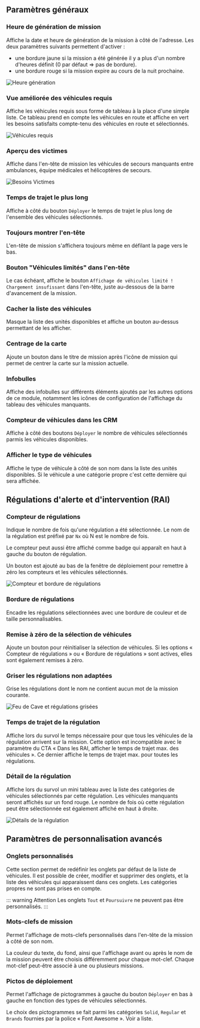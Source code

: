 ## Paramètres généraux

### Heure de génération de mission
Affiche la date et heure de génération de la mission à côté de l'adresse.
Les deux paramètres suivants permettent d'activer :

* une bordure jaune si la mission a été générée il y a plus d'un nombre d'heures définit (0 par défaut => pas de bordure).
* une bordure rouge si la mission expire au cours de la nuit prochaine.

![Heure génération](bordureJaune.png)

### Vue améliorée des véhicules requis
Affiche les véhicules requis sous forme de tableau à la place d'une simple liste.
Ce tableau prend en compte les véhicules en route et affiche en vert les besoins satisfaits compte-tenu des véhicules en route et sélectionnés.

![Véhicules requis](vehiculesManquants.png)

### Aperçu des victimes
Affiche dans l'en-tête de mission les véhicules de secours manquants entre ambulances, équipe médicales et hélicoptères de secours.

![Besoins Victimes](apercuVictimes.png)

### Temps de trajet le plus long
Affiche à côté du bouton `Déployer` le temps de trajet le plus long de l'ensemble des véhicules sélectionnés.

### Toujours montrer l'en-tête
L'en-tête de mission s'affichera toujours même en défilant la page vers le bas.

### Bouton "Véhicules limités" dans l'en-tête
Le cas échéant, affiche le bouton `Affichage de véhicules limité ! Chargement insufissant` dans l'en-tête, juste au-dessous de la barre d'avancement de la mission.

### Cacher la liste des véhicules
Masque la liste des unités disponibles et affiche un bouton au-dessus permettant de les afficher.

### Centrage de la carte
Ajoute un bouton dans le titre de mission après l'icône de mission qui permet de centrer la carte sur la mission actuelle.

### Infobulles
Affiche des infobulles sur différents éléments ajoutés par les autres options de ce module, notamment les icônes de configuration de l'affichage du tableau des véhicules manquants.

### Compteur de véhicules dans les CRM
Affiche à côté des boutons `Déployer` le nombre de véhicules sélectionnés parmis les véhicules disponibles.

### Afficher le type de véhicules
Affiche le type de véhicule à côté de son nom dans la liste des unités disponibles. Si le véhicule a une catégorie propre c'est cette dernière qui sera affichée.


## Régulations d'alerte et d'intervention (RAI)

### Compteur de régulations
Indique le nombre de fois qu'une régulation a été sélectionnée. Le nom de la régulation est préfixé par `Nx` où N est le nombre de fois.

Le compteur peut aussi être affiché comme badge qui apparaît en haut à gauche du bouton de régulation.

Un bouton est ajouté au bas de la fenêtre de déploiement pour remettre à zéro les compteurs et les véhicules sélectionnés.

![Compteur et bordure de régulations](regulationCompteurs.png)

### Bordure de régulations
Encadre les régulations sélectionnées avec une bordure de couleur et de taille personnalisables.

### Remise à zéro de la sélection de véhicules
Ajoute un bouton pour réinitialiser la sélection de véhicules. Si les options « Compteur de régulations » ou « Bordure de régulations » sont actives, elles sont également remises à zéro.

### Griser les régulations non adaptées
Grise les régulations dont le nom ne contient aucun mot de la mission courante.

![Feu de Cave et régulations grisées](regulationGrisee.png)

### Temps de trajet de la régulation
Affiche lors du survol le temps nécessaire pour que tous les véhicules de la régulation arrivent sur la mission. Cette option est incompatible avec le paramètre du CTA « Dans les RAI, afficher le temps de trajet max. des véhicules ». Ce dernier affiche le temps de trajet max. pour toutes les régulations.

### Détail de la régulation
Affiche lors du survol un mini tableau avec la liste des catégories de véhicules sélectionnés par cette régulation. Les véhicules manquants seront affichés sur un fond rouge. Le nombre de fois où cette régulation peut être sélectionnée est également affiché en haut à droite.

![Détails de la régulation](regulationDetails.png)


## Paramètres de personnalisation avancés

### Onglets personnalisés
Cette section permet de redéfinir les onglets par défaut de la liste de véhicules.
Il est possible de créer, modifier et supprimer des onglets, et la liste des véhicules qui apparaissent dans ces onglets. Les catégories propres ne sont pas prises en compte.

::: warning Attention
Les onglets `Tout` et `Poursuivre` ne peuvent pas être personnalisés.
:::

### Mots-clefs de mission
Permet l'affichage de mots-clefs personnalisés dans l'en-tête de la mission à côté de son nom.

La couleur du texte, du fond, ainsi que l'affichage avant ou après le nom de la mission peuvent être choisis différemment pour chaque mot-clef. Chaque mot-clef peut-être associé à une ou plusieurs missions.

### Pictos de déploiement
Permet l'affichage de pictogrammes à gauche du bouton `Déployer` en bas à gauche en fonction des types de véhicules sélectionnés.

Le choix des pictogrammes se fait parmi les catégories `Solid`, `Regular` et `Brands` fournies par la police « Font Awesome ». <a :href="$themeConfig.variables.fontAwesomeIconSearchLink" target="_blank">Voir a liste</a>.
